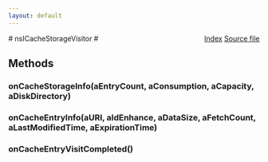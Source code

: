 ```yaml
---
layout: default
---
```

<div class='links' style='float:right'><a href="../index.html">Index</a>
<a href="http://dxr.mozilla.org/mozilla-central/source/netwerk/cache2/nsICacheStorageVisitor.idl">Source file</a>
</div>
# nsICacheStorageVisitor #

## Methods ##

### onCacheStorageInfo(aEntryCount, aConsumption, aCapacity, aDiskDirectory) ###
  
  

### onCacheEntryInfo(aURI, aIdEnhance, aDataSize, aFetchCount, aLastModifiedTime, aExpirationTime) ###
  
  

### onCacheEntryVisitCompleted() ###
  
  
